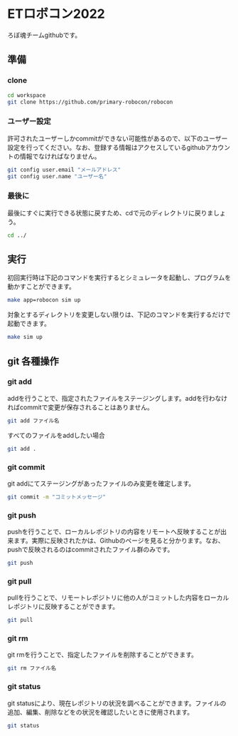 # ETロボコン2022
ろぼ魂チームgithubです。

## 準備

### clone
```bash
cd workspace
git clone https://github.com/primary-robocon/robocon
```

### ユーザー設定
許可されたユーザーしかcommitができない可能性があるので、以下のユーザー設定を行ってください。なお、登録する情報はアクセスしているgithubアカウントの情報でなければなりません。
```bash
git config user.email "メールアドレス"
git config user.name "ユーザー名"
```

### 最後に
最後にすぐに実行できる状態に戻すため、cdで元のディレクトリに戻りましょう。
```bash
cd ../
```

## 実行
初回実行時は下記のコマンドを実行するとシミュレータを起動し、プログラムを動かすことができます。
```bash
make app=robocon sim up
```
対象とするディレクトリを変更しない限りは、下記のコマンドを実行するだけで起動できます。
```bash
make sim up
```

## git 各種操作

### git add
addを行うことで、指定されたファイルをステージングします。addを行わなければcommitで変更が保存されることはありません。
```bash
git add ファイル名
```
すべてのファイルをaddしたい場合
```bash
git add .
```

### git commit
git addにてステージングがあったファイルのみ変更を確定します。
```bash
git commit -m "コミットメッセージ"
```

### git push
pushを行うことで、ローカルレポジトリの内容をリモートへ反映することが出来ます。実際に反映されたかは、Githubのページを見ると分かります。なお、pushで反映されるのはcommitされたファイル群のみです。
```bash
git push
```

### git pull
pullを行うことで、リモートレポジトリに他の人がコミットした内容をローカルレポジトリに反映することができます。
```bash
git pull
```

### git rm
git rmを行うことで、指定したファイルを削除することができます。
```bash
git rm ファイル名
```

### git status
git statusにより、現在レポジトリの状況を調べることができます。ファイルの追加、編集、削除などをの状況を確認したいときに使用されます。
```bash
git status
```

<!--
編集者
杉本
-->